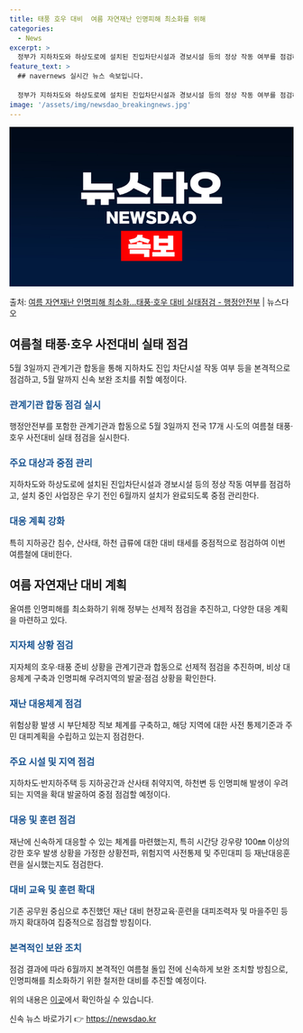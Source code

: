 ```yaml
---
title: 태풍 호우 대비  여름 자연재난 인명피해 최소화를 위해
categories:
  - News
excerpt: >
  정부가 지하차도와 하상도로에 설치된 진입차단시설과 경보시설 등의 정상 작동 여부를 점검하고, 설치 중인 사업…
feature_text: >
  ## navernews 실시간 뉴스 속보입니다.

  정부가 지하차도와 하상도로에 설치된 진입차단시설과 경보시설 등의 정상 작동 여부를 점검하고, 설치 중인 사업…
image: '/assets/img/newsdao_breakingnews.jpg'
---
```


![뉴스다오 속보](/assets/img/newsdao_breakingnews.jpg)

<p>출처: <a href="https://newsdao.kr/3649" rel="dofollow">여름 자연재난 인명피해 최소화…태풍·호우 대비 실태점검 - 행정안전부</a> | 뉴스다오</p>

<h2 data-ke-size="size26">여름철 태풍·호우 사전대비 실태 점검</h2>
<p data-ke-size="size16">5월 3일까지 관계기관 합동을 통해 지하차도 진입 차단시설 작동 여부 등을 본격적으로 점검하고, 5월 말까지 신속 보완 조치를 취할 예정이다.</p>

<h3><b><span style="color: #1a5490;">관계기관 합동 점검 실시</span></b></h3>
<p data-ke-size="size16">행정안전부를 포함한 관계기관과 합동으로 5월 3일까지 전국 17개 시·도의 여름철 태풍·호우 사전대비 실태 점검을 실시한다.</p>

<h3><b><span style="color: #1a5490;">주요 대상과 중점 관리</span></b></h3>
<p data-ke-size="size16">지하차도와 하상도로에 설치된 진입차단시설과 경보시설 등의 정상 작동 여부를 점검하고, 설치 중인 사업장은 우기 전인 6월까지 설치가 완료되도록 중점 관리한다.</p>

<h3><b><span style="color: #1a5490;">대응 계획 강화</span></b></h3>
<p data-ke-size="size16">특히 지하공간 침수, 산사태, 하천 급류에 대한 대비 태세를 중점적으로 점검하여 이번 여름철에 대비한다.</p>

<h2 data-ke-size="size26">여름 자연재난 대비 계획</h2>
<p data-ke-size="size16">올여름 인명피해를 최소화하기 위해 정부는 선제적 점검을 추진하고, 다양한 대응 계획을 마련하고 있다.</p>

<h3><b><span style="color: #1a5490;">지자체 상황 점검</span></b></h3>
<p data-ke-size="size16">지자체의 호우·태풍 준비 상황을 관계기관과 합동으로 선제적 점검을 추진하며, 비상 대응체계 구축과 인명피해 우려지역의 발굴·점검 상황을 확인한다.</p>

<h3><b><span style="color: #1a5490;">재난 대응체계 점검</span></b></h3>
<p data-ke-size="size16">위험상황 발생 시 부단체장 직보 체계를 구축하고, 해당 지역에 대한 사전 통제기준과 주민 대피계획을 수립하고 있는지 점검한다.</p>

<h3><b><span style="color: #1a5490;">주요 시설 및 지역 점검</span></b></h3>
<p data-ke-size="size16">지하차도·반지하주택 등 지하공간과 산사태 취약지역, 하천변 등 인명피해 발생이 우려되는 지역을 확대 발굴하여 중점 점검할 예정이다.</p>

<h3><b><span style="color: #1a5490;">대응 및 훈련 점검</span></b></h3>
<p data-ke-size="size16">재난에 신속하게 대응할 수 있는 체계를 마련했는지, 특히 시간당 강우량 100㎜ 이상의 강한 호우 발생 상황을 가정한 상황전파, 위험지역 사전통제 및 주민대피 등 재난대응훈련을 실시했는지도 점검한다.</p>

<h3><b><span style="color: #1a5490;">대비 교육 및 훈련 확대</span></b></h3>
<p data-ke-size="size16">기존 공무원 중심으로 추진했던 재난 대비 현장교육·훈련을 대피조력자 및 마을주민 등까지 확대하여 집중적으로 점검할 방침이다.</p>

<h3><b><span style="color: #1a5490;">본격적인 보완 조치</span></b></h3>
<p data-ke-size="size16">점검 결과에 따라 6월까지 본격적인 여름철 돌입 전에 신속하게 보완 조치할 방침으로, 인명피해를 최소화하기 위한 철저한 대비를 추진할 예정이다.</p>

위의 내용은 <a href="https://newsdao.kr/3649">이곳</a>에서 확인하실 수 있습니다. 

신속 뉴스 바로가기 👉 <a href="https://newsdao.kr" rel="dofollow">https://newsdao.kr</a>


